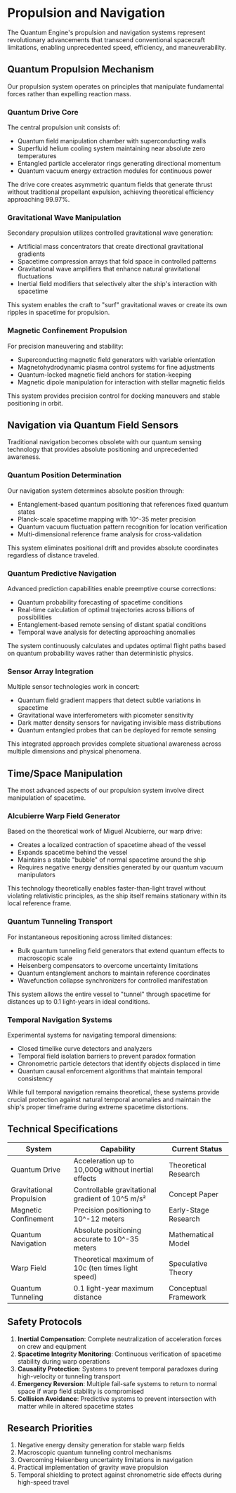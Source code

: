 # Propulsion and Navigation

The Quantum Engine's propulsion and navigation systems represent revolutionary advancements that transcend conventional spacecraft limitations, enabling unprecedented speed, efficiency, and maneuverability.

## Quantum Propulsion Mechanism

Our propulsion system operates on principles that manipulate fundamental forces rather than expelling reaction mass.

### Quantum Drive Core

The central propulsion unit consists of:

- Quantum field manipulation chamber with superconducting walls
- Superfluid helium cooling system maintaining near absolute zero temperatures
- Entangled particle accelerator rings generating directional momentum
- Quantum vacuum energy extraction modules for continuous power

The drive core creates asymmetric quantum fields that generate thrust without traditional propellant expulsion, achieving theoretical efficiency approaching 99.97%.

### Gravitational Wave Manipulation

Secondary propulsion utilizes controlled gravitational wave generation:

- Artificial mass concentrators that create directional gravitational gradients
- Spacetime compression arrays that fold space in controlled patterns
- Gravitational wave amplifiers that enhance natural gravitational fluctuations
- Inertial field modifiers that selectively alter the ship's interaction with spacetime

This system enables the craft to "surf" gravitational waves or create its own ripples in spacetime for propulsion.

### Magnetic Confinement Propulsion

For precision maneuvering and stability:

- Superconducting magnetic field generators with variable orientation
- Magnetohydrodynamic plasma control systems for fine adjustments
- Quantum-locked magnetic field anchors for station-keeping
- Magnetic dipole manipulation for interaction with stellar magnetic fields

This system provides precision control for docking maneuvers and stable positioning in orbit.

## Navigation via Quantum Field Sensors

Traditional navigation becomes obsolete with our quantum sensing technology that provides absolute positioning and unprecedented awareness.

### Quantum Position Determination

Our navigation system determines absolute position through:

- Entanglement-based quantum positioning that references fixed quantum states
- Planck-scale spacetime mapping with 10^-35 meter precision
- Quantum vacuum fluctuation pattern recognition for location verification
- Multi-dimensional reference frame analysis for cross-validation

This system eliminates positional drift and provides absolute coordinates regardless of distance traveled.

### Quantum Predictive Navigation

Advanced prediction capabilities enable preemptive course corrections:

- Quantum probability forecasting of spacetime conditions
- Real-time calculation of optimal trajectories across billions of possibilities
- Entanglement-based remote sensing of distant spatial conditions
- Temporal wave analysis for detecting approaching anomalies

The system continuously calculates and updates optimal flight paths based on quantum probability waves rather than deterministic physics.

### Sensor Array Integration

Multiple sensor technologies work in concert:

- Quantum field gradient mappers that detect subtle variations in spacetime
- Gravitational wave interferometers with picometer sensitivity
- Dark matter density sensors for navigating invisible mass distributions
- Quantum entangled probes that can be deployed for remote sensing

This integrated approach provides complete situational awareness across multiple dimensions and physical phenomena.

## Time/Space Manipulation

The most advanced aspects of our propulsion system involve direct manipulation of spacetime.

### Alcubierre Warp Field Generator

Based on the theoretical work of Miguel Alcubierre, our warp drive:

- Creates a localized contraction of spacetime ahead of the vessel
- Expands spacetime behind the vessel
- Maintains a stable "bubble" of normal spacetime around the ship
- Requires negative energy densities generated by our quantum vacuum manipulators

This technology theoretically enables faster-than-light travel without violating relativistic principles, as the ship itself remains stationary within its local reference frame.

### Quantum Tunneling Transport

For instantaneous repositioning across limited distances:

- Bulk quantum tunneling field generators that extend quantum effects to macroscopic scale
- Heisenberg compensators to overcome uncertainty limitations
- Quantum entanglement anchors to maintain reference coordinates
- Wavefunction collapse synchronizers for controlled manifestation

This system allows the entire vessel to "tunnel" through spacetime for distances up to 0.1 light-years in ideal conditions.

### Temporal Navigation Systems

Experimental systems for navigating temporal dimensions:

- Closed timelike curve detectors and analyzers
- Temporal field isolation barriers to prevent paradox formation
- Chronometric particle detectors that identify objects displaced in time
- Quantum causal enforcement algorithms that maintain temporal consistency

While full temporal navigation remains theoretical, these systems provide crucial protection against natural temporal anomalies and maintain the ship's proper timeframe during extreme spacetime distortions.

## Technical Specifications

| System | Capability | Current Status |
|--------|------------|----------------|
| Quantum Drive | Acceleration up to 10,000g without inertial effects | Theoretical Research |
| Gravitational Propulsion | Controllable gravitational gradient of 10^5 m/s² | Concept Paper |
| Magnetic Confinement | Precision positioning to 10^-12 meters | Early-Stage Research |
| Quantum Navigation | Absolute positioning accurate to 10^-35 meters | Mathematical Model |
| Warp Field | Theoretical maximum of 10c (ten times light speed) | Speculative Theory |
| Quantum Tunneling | 0.1 light-year maximum distance | Conceptual Framework |

## Safety Protocols

1. **Inertial Compensation**: Complete neutralization of acceleration forces on crew and equipment
2. **Spacetime Integrity Monitoring**: Continuous verification of spacetime stability during warp operations
3. **Causality Protection**: Systems to prevent temporal paradoxes during high-velocity or tunneling transport
4. **Emergency Reversion**: Multiple fail-safe systems to return to normal space if warp field stability is compromised
5. **Collision Avoidance**: Predictive systems to prevent intersection with matter while in altered spacetime states

## Research Priorities

1. Negative energy density generation for stable warp fields
2. Macroscopic quantum tunneling control mechanisms
3. Overcoming Heisenberg uncertainty limitations in navigation
4. Practical implementation of gravity wave propulsion
5. Temporal shielding to protect against chronometric side effects during high-speed travel 
